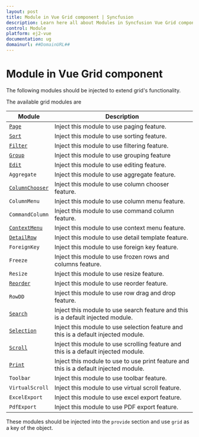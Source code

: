 ```yaml
---
layout: post
title: Module in Vue Grid component | Syncfusion
description: Learn here all about Modules in Syncfusion Vue Grid component of Syncfusion Essential JS 2, how they extend grid features and more.
control: Module 
platform: ej2-vue
documentation: ug
domainurl: ##DomainURL##
---
```


# Module in Vue Grid component

The following modules should be injected to extend grid's functionality.

The available grid modules are

| Module | Description |
|------|-------------|
| [`Page`](https://ej2.syncfusion.com/vue/documentation/api/grid/page/)| Inject this module to use paging feature.|
| [`Sort`](https://ej2.syncfusion.com/vue/documentation/api/grid/sort/)| Inject this module to use sorting feature.|
| [`Filter`](https://ej2.syncfusion.com/vue/documentation/api/grid/filter/)| Inject this module to use filtering feature.|
| [`Group`](https://ej2.syncfusion.com/vue/documentation/api/grid/group/)| Inject this module to use grouping feature|
| [`Edit`](https://ej2.syncfusion.com/vue/documentation/api/grid/edit/)| Inject this module to use editing feature.|
| `Aggregate`| Inject this module to use aggregate feature.|
| [`ColumnChooser`](https://ej2.syncfusion.com/vue/documentation/api/grid/columnChooser/)| Inject this module to use column chooser feature.|
| `ColumnMenu`| Inject this module to use column menu feature.|
| `CommandColumn`| Inject this module to use command column feature.|
| [`ContextMenu`](https://ej2.syncfusion.com/vue/documentation/api/grid/contextMenu/)| Inject this module to use context menu feature.|
| [`DetailRow`](https://ej2.syncfusion.com/vue/documentation/api/grid/detailRow/)| Inject this module to use detail template feature.|
| `ForeignKey`| Inject this module to use foreign key feature.|
| `Freeze`| Inject this module to use frozen rows and columns feature.|
| `Resize`| Inject this module to use resize feature.|
| [`Reorder`](https://ej2.syncfusion.com/vue/documentation/api/grid/reorder/)| Inject this module to use reorder feature.|
| `RowDD`| Inject this module to use row drag and drop feature.|
| [`Search`](https://ej2.syncfusion.com/vue/documentation/api/grid/search/)| Inject this module to use search feature and this is a default injected module.|
| [`Selection`](https://ej2.syncfusion.com/vue/documentation/api/grid/selection/)| Inject this module to use selection feature and this is a default injected module.|
| [`Scroll`](https://ej2.syncfusion.com/vue/documentation/api/grid/scroll/)| Inject this module to use scrolling feature and this is a default injected module.|
| [`Print`](https://ej2.syncfusion.com/vue/documentation/api/grid/print/)| Inject this module to use to use print feature and this is a default injected module.|
| `Toolbar`| Inject this module to use toolbar feature.|
| `VirtualScroll`| Inject this module to use virtual scroll feature.|
| `ExcelExport`| Inject this module to use excel export feature.|
| `PdfExport`| Inject this module to use PDF export feature.|

These modules should be injected into the `provide` section and use `grid` as a key of the object.
